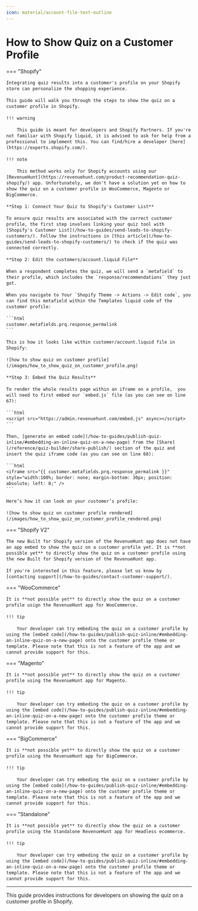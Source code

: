 ```yaml
---
icon: material/account-file-text-outline
---
```


# How to Show Quiz on a Customer Profile

=== "Shopify"

    Integrating quiz results into a customer's profile on your Shopify store can personalize the shopping experience. 

    This guide will walk you through the steps to show the quiz on a customer profile in Shopify.

    !!! warning

        This guide is meant for developers and Shopify Partners. If you're not familiar with Shopify liquid, it is advised to ask for help from a professional to implement this. You can find/hire a developer [here](https://experts.shopify.com/).

    !!! note

        This method works only for Shopify accounts using our [RevenueHunt](https://revenuehunt.com/product-recommendation-quiz-shopify/) app. Unfortunately, we don't have a solution yet on how to show the quiz on a customer profile in WooCommerce, Magento or BigCommerce.

    **Step 1: Connect Your Quiz to Shopify's Customer List**

    To ensure quiz results are associated with the correct customer profile, the first step involves linking your quiz tool with [Shopify's Customer List](/how-to-guides/send-leads-to-shopify-customers/). Follow the instructions in [this article](/how-to-guides/send-leads-to-shopify-customers/) to check if the quiz was connected correctly.

    **Step 2: Edit the customers/account.liquid File**

    When a respondent completes the quiz, we will send a `metafield` to their profile, which includes the `response/recommendations` they just got.

    When you navigate to Your `Shopify Theme -> Actions -> Edit code`, you can find this metafield within the Templates liquid code of the customer profile:

    ```html
    customer.metafields.prq.response_permalink
    ```

    This is how it looks like within customer/account.liquid file in Shopify:

    ![how to show quiz on customer profile](/images/how_to_show_quiz_on_customer_profile.png)

    **Step 3: Embed the Quiz Results**

    To render the whole results page within an iframe on a profile,  you will need to first embed our `embed.js` file (as you can see on line 67):

    ```html
    <script src="https://admin.revenuehunt.com/embed.js" async></script>
    ```

    Then, [generate an embed code](/how-to-guides/publish-quiz-inline/#embedding-an-inline-quiz-on-a-new-page) from the [Share](/reference/quiz-builder/share-publish/) section of the quiz and insert the quiz iframe code (as you can see on line 68):

    ```html
    <iframe src="{{ customer.metafields.prq.response_permalink }}" style="width:100%; border: none; margin-bottom: 30px; position: absolute; left: 0;" />
    ```

    Here’s how it can look on your customer’s profile:

    ![how to show quiz on customer profile rendered](/images/how_to_show_quiz_on_customer_profile_rendered.png)

=== "Shopify V2"

    The new Built for Shopify version of the RevenueHunt app does not have an app embed to show the quiz on a customer profile yet. It is **not possible yet** to directly show the quiz on a customer profile using the new Built for Shopify version of the RevenueHunt app.
    
    If you're interested in this feature, please let us know by [contacting support](/how-to-guides/contact-customer-support/).

=== "WooCommerce"

    It is **not possible yet** to directly show the quiz on a customer profile usign the RevenueHunt app for WooCommerce.

    !!! tip 

        Your developer can try embeding the quiz on a customer profile by using the [embed code](/how-to-guides/publish-quiz-inline/#embedding-an-inline-quiz-on-a-new-page) onto the customer profile theme or template. Please note that this is not a feature of the app and we cannot provide support for this.

=== "Magento"

    It is **not possible yet** to directly show the quiz on a customer profile using the RevenueHunt app for Magento.

    !!! tip 

        Your developer can try embeding the quiz on a customer profile by using the [embed code](/how-to-guides/publish-quiz-inline/#embedding-an-inline-quiz-on-a-new-page) onto the customer profile theme or template. Please note that this is not a feature of the app and we cannot provide support for this.

=== "BigCommerce"

    It is **not possible yet** to directly show the quiz on a customer profile using the RevenueHunt app for BigCommerce.

    !!! tip 

        Your developer can try embeding the quiz on a customer profile by using the [embed code](/how-to-guides/publish-quiz-inline/#embedding-an-inline-quiz-on-a-new-page) onto the customer profile theme or template. Please note that this is not a feature of the app and we cannot provide support for this.

=== "Standalone"

    It is **not possible yet** to directly show the quiz on a customer profile using the Standalone RevenueHunt app for Headless ecommerce.

    !!! tip 

        Your developer can try embeding the quiz on a customer profile by using the [embed code](/how-to-guides/publish-quiz-inline/#embedding-an-inline-quiz-on-a-new-page) onto the customer profile theme or template. Please note that this is not a feature of the app and we cannot provide support for this.

---
This guide provides instructions for developers on showing the quiz on a customer profile in Shopify.


